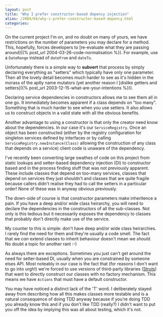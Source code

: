 ```yaml
---
layout: post
title: "Why I prefer constructor-based depency injection"
alias: /2004/04/why-i-prefer-constructor-based-depency.html
categories:
---
```

On the current project I'm on, and no doubt on many of yours, we have restrictions on the number of parameters you may declare for a method. This, hopefully, forces developers to [re-evaluate what they are passing around]({% post_url 2004-03-26-code-normalisation %}). For example, use a `DateRange` instead of `dateFrom` and `dateTo`.

Unfortunately there is a simple way to **subvert** that process by simply declaring everything as "setters" which typically have only one parameter. Then all the lovely detail becomes much harder to see as it's hidden in the morass of the aptly name mutators (yet another reason I [dislike getters and setters]({% post_url 2003-12-15-what-are-your-intentions %})).

Declaring service dependencies in constructors allows me to see them all in one go. It immediately becomes apparent if a class depends on "too many". Something that is much harder to see when you use setters. It also allows us to construct objects in a valid state with all the obvious benefits.

Another advantage to using a constructor is that only the creator need know about the dependencies. In our case it's our `ServiceRegistry`. Once an object has been constructed (either by the registry configuration for singleton services defined by interfaces or by calling `ServiceRegistry.newInstance(Class)` allowing the construction of any class that depends on a service) client code is unaware of the dependency.

I've recently been converting large swathes of code on this project from static lookups and setter-based dependency injection (DI) to constructor based and in the process finding stuff that was not previously apparent. These include classes that depend on too-many services, classes that depend on services they just shouldn't and classes that are quite fragile because callers didn't realise they had to call the setters in a particular order! None of these was in anyway obvious previously.

The down-side of course is that constructor parameters make inheritence a pain. If you have a deep and/or wide class heirarchy, you will need to declare the dependencies in the constructors of all the sub-classes. Not only is this tedious but it necessarily exposes the dependency to classes that probably don't directly make use of the service.

My counter to this is simple: don't have deep and/or wide class heirarchies. I rarely find the need for them and they're usually a code smell. The fact that we _can_ extend classes to inherit behaviour doesn't mean we _should_. No doubt a topic for another rant :-)

As always there are exceptions. Sometimes you just can't get around the need for setter-based DI, usually when you are constrained by someone elses API. Most noteably in our case is the fact that (for reasons I don't want to go into urgh!) we're forced to use versions of third-party libraries ([Struts](http://jakarta.apache.org/struts/)) that want to directly construct our classes with no factory mechanism. This means we have `Actions` that must have a default constructor.

You may have noticed a distinct lack of the 'T' word. I deliberately stayed away from describing how all this makes classes more testable and is a natural consequence of doing TDD anyway because if you're doing TDD you already know this and if you don't like TDD (really?) I didn't want to put you off the idea by implying this was all about testing, which it's not.
